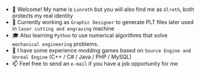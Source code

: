 - 👋 Welcome! My name is `Lunreth` but you will also find me as `Ulreth`, both protects my real identity
- 🌱 Currently working as `Graphic Designer` to generate PLT files later used in `laser cutting and engraving` machine
- 🎓 Also learning `Python` to use numerical algorithms that solve `mechanical engineering` problems.
- 💞️ I have some experience modding games based on `Source Engine and Unreal Engine` (C++ / C# / Java / PHP / MySQL)
- 📫 Feel free to send an `e-mail` if you have a job opportunity for me

<!--- - 👀 I’m interested in --->
